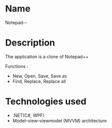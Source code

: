 # Name
Notepad--

# Description
The application is a clone of Notepad++

Functions :
 - New, Open, Save, Save as
 - Find, Replace, Replace all
# Technologies used
 - .NET(C#, WPF)
 - Model–view–viewmodel (MVVM) architecture
